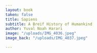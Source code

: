 ```yaml
---
layout: book
taken: false
title: Sapiens
subtitle: A Breif History of Humankind
author: Yuval Noah Harari
image: "/uploads/IMG_4036.jpeg"
image_back: "/uploads/IMG_4037.jpeg"

---
```

